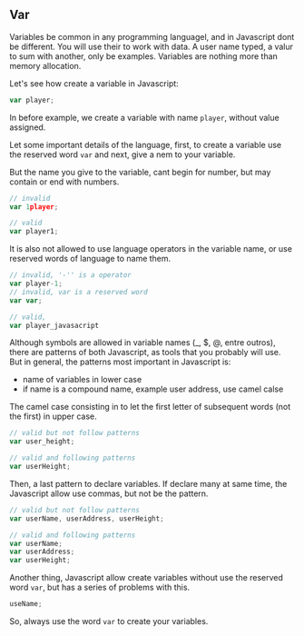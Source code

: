 ## Var

Variables be common in any programming languagel, and in Javascript dont be different. You will use their to work with data. A user name typed, a valur to sum with another, only be examples. Variables are nothing more than memory allocation.

Let's see how create a variable in Javascript:

```js
var player;
```

In before example, we create a variable with name `player`, without value assigned.

Let some important details of the language, first, to create a variable use the reserved word `var` and next, give a nem to your variable.

But the name you give to the variable, cant begin for number, but may contain or end with numbers.

```js
// invalid
var 1player;
```

```js
// valid
var player1;
```

It is also not allowed to use language operators in the variable name, or use reserved words of language to name them.

```js
// invalid, '-'' is a operator
var player-1;
// invalid, var is a reserved word
var var;
```

```js
// valid, 
var player_javasacript
```

Although symbols are allowed in variable names (_, $, @, entre outros), there are patterns of both Javascript, 
as tools that you probably will use. But in general, the patterns most important in Javascript is:

- name of variables in lower case
- if name is a compound name, example user address, use camel calse

The camel case consisting in to let the first letter of subsequent words (not the first) in upper case.

```js
// valid but not follow patterns
var user_height;
```

```js
// valid and following patterns
var userHeight;
```

Then, a last pattern to declare variables. If declare many at same time, the Javascript allow use commas, but not be the pattern.

```js
// valid but not follow patterns
var userName, userAddress, userHeight;
```

```js
// valid and following patterns
var userName;
var userAddress;
var userHeight;
```

Another thing, Javascript allow create variables without use the reserved word `var`, but has a series of problems with this.

```js
useName;
```

So, always use the word `var` to create your variables.